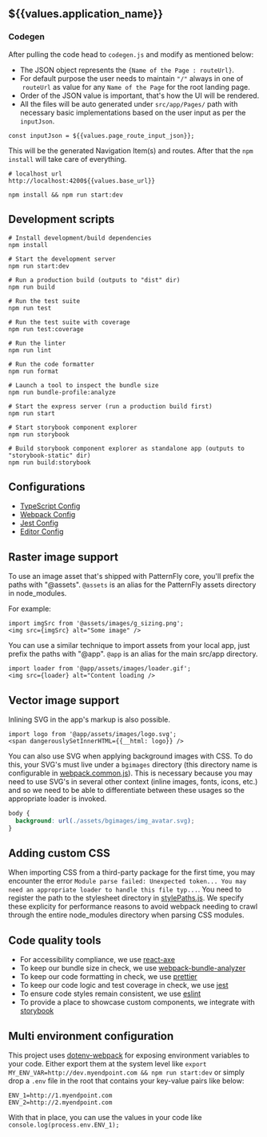 ## ${{values.application_name}}

### Codegen

After pulling the code head to `codegen.js` and modify as mentioned below:

*   The JSON object represents the `{Name of the Page : routeUrl}`.
*   For default purpose the user needs to maintain `"/"` always in one of  `routeUrl` as value for any `Name of the Page` for the root landing page.
*   Order of the JSON value is important, that's how the UI will be rendered.
*   All the files will be auto generated under `src/app/Pages/` path with necessary basic implementations based on the user input as per the `inputJson`.

```plaintext
const inputJson = ${{values.page_route_input_json}};
```

This will be the generated Navigation Item(s) and routes. After that the `npm install` will take care of everything.

```plaintext
# localhost url
http://localhost:4200${{values.base_url}}
```

```plaintext
npm install && npm run start:dev
```

## Development scripts

```plaintext
# Install development/build dependencies
npm install

# Start the development server
npm run start:dev

# Run a production build (outputs to "dist" dir)
npm run build

# Run the test suite
npm run test

# Run the test suite with coverage
npm run test:coverage

# Run the linter
npm run lint

# Run the code formatter
npm run format

# Launch a tool to inspect the bundle size
npm run bundle-profile:analyze

# Start the express server (run a production build first)
npm run start

# Start storybook component explorer
npm run storybook

# Build storybook component explorer as standalone app (outputs to "storybook-static" dir)
npm run build:storybook
```

## Configurations

*   [TypeScript Config](./tsconfig.json)
*   [Webpack Config](./webpack.common.js)
*   [Jest Config](./jest.config.js)
*   [Editor Config](./.editorconfig)

## Raster image support

To use an image asset that's shipped with PatternFly core, you'll prefix the paths with "@assets". `@assets` is an alias for the PatternFly assets directory in node\_modules.

For example:

```plaintext
import imgSrc from '@assets/images/g_sizing.png';
<img src={imgSrc} alt="Some image" />
```

You can use a similar technique to import assets from your local app, just prefix the paths with "@app". `@app` is an alias for the main src/app directory.

```plaintext
import loader from '@app/assets/images/loader.gif';
<img src={loader} alt="Content loading />
```

## Vector image support

Inlining SVG in the app's markup is also possible.

```plaintext
import logo from '@app/assets/images/logo.svg';
<span dangerouslySetInnerHTML={{__html: logo}} />
```

You can also use SVG when applying background images with CSS. To do this, your SVG's must live under a `bgimages` directory (this directory name is configurable in [webpack.common.js](./webpack.common.js#L5)). This is necessary because you may need to use SVG's in several other context (inline images, fonts, icons, etc.) and so we need to be able to differentiate between these usages so the appropriate loader is invoked.

```css
body {
  background: url(./assets/bgimages/img_avatar.svg);
}
```

## Adding custom CSS

When importing CSS from a third-party package for the first time, you may encounter the error `Module parse failed: Unexpected token... You may need an appropriate loader to handle this file typ...`. You need to register the path to the stylesheet directory in [stylePaths.js](./stylePaths.js). We specify these explicity for performance reasons to avoid webpack needing to crawl through the entire node\_modules directory when parsing CSS modules.

## Code quality tools

*   For accessibility compliance, we use [react-axe](https://github.com/dequelabs/react-axe)
*   To keep our bundle size in check, we use [webpack-bundle-analyzer](https://github.com/webpack-contrib/webpack-bundle-analyzer)
*   To keep our code formatting in check, we use [prettier](https://github.com/prettier/prettier)
*   To keep our code logic and test coverage in check, we use [jest](https://github.com/facebook/jest)
*   To ensure code styles remain consistent, we use [eslint](https://eslint.org/)
*   To provide a place to showcase custom components, we integrate with [storybook](https://storybook.js.org/)

## Multi environment configuration

This project uses [dotenv-webpack](https://www.npmjs.com/package/dotenv-webpack) for exposing environment variables to your code. Either export them at the system level like `export MY_ENV_VAR=http://dev.myendpoint.com && npm run start:dev` or simply drop a `.env` file in the root that contains your key-value pairs like below:

```plaintext
ENV_1=http://1.myendpoint.com
ENV_2=http://2.myendpoint.com
```

With that in place, you can use the values in your code like `console.log(process.env.ENV_1);`
